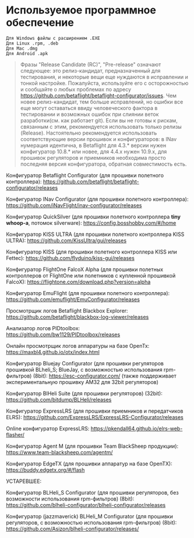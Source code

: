 # Используемое программное обеспечение

```
Для Windows файлы с расширением .EXE
Для Linux .rpm, .deb
Для Mac .dmg
Для Android .apk
```

> Фразы "Release Candidate (RC)", "Pre-release" означают следующее: это релиз-кандидат, предназначенный для тестирования, и некоторые вещи еще нуждаются в исправлении и тонкой настройке. Пожалуйста, используйте его с осторожностью и сообщайте о любых проблемах по адресу https://github.com/betaflight/betaflight-configurator/issues.
Чем новее релиз-кандидат, тем больше исправлений, но ошибки все еще могут оставаться ввиду человеческого фактора в тестировании и возможных ошибок при слиянии веток разработки(см. как работает git). Если вы не готовы к рискам, связанным с этим, рекомендуется использовать только релизы (Release). Настоятельно рекомендуется использовать соответствующие версии прошивок и конфигураторов: в INav нумерация идентична, в Betaflight для 4.3.\* версии нужен конфигуратор 10.8.\* или новее, для 4.4.х нужен 10.9.х, для прошивок регуляторов и приемников необходима просто последняя версия конфигуратора, обратная совместимость есть.

Конфигуратор Betaflight Configurator (для прошивки полетного контроллера):
https://github.com/betaflight/betaflight-configurator/releases

Конфигуратор INav Configurator (для прошивки полетного контроллера):
https://github.com/iNavFlight/inav-configurator/releases

Конфигуратор QuickSilver (для прошивки полетного контроллера **tiny whoop-а**, потомок silverware):
https://config.bosshobby.com/#/home

Конфигуратор KISS ULTRA (для прошивки полетного контроллера KISS ULTRA):
https://github.com/KissUltra/gui/releases

Конфигуратор KISS (для прошивки полетного контроллера KISS или Fettec):
https://github.com/flyduino/kiss-gui/releases

Конфигуратор FlightOne FalcoX Alpha (для прошивки полетных контроллеров от FlightOne или полетников с купленной прошивкой FalcoX):
https://flightone.com/download.php?version=alpha

Конфигуратор EmuFlight (для прошивки полетного контроллера):
https://github.com/emuflight/EmuConfigurator/releases

Просмотрщик логов Betaflight Blackbox Explorer:
https://github.com/betaflight/blackbox-log-viewer/releases

Анализатор логов PIDtoolbox:
https://github.com/bw1129/PIDtoolbox/releases

Онлайн просмотрщик логов аппаратуры на базе OpenTx:
https://maxbl4.github.io/otx/index.html

Конфигуратор Bluejay Configurator (для прошивки регуляторов прошивкой BLheli_S; BlueJay, с возможностью использования rpm-фильтров) (8bit):
https://esc-configurator.com/ (также поддерживает экспериментальную прошивку AM32 для 32bit регуляторов)

Конфигуратор BlHeli Suite (для прошивки регуляторов) (32bit):
https://github.com/bitdump/BLHeli/releases

Конфигуратор ExpressLRS (для прошивки приемников и передатчиков ELRS):
https://github.com/ExpressLRS/ExpressLRS-Configurator/releases

Online конфигуратор ExpressLRS: https://pkendall64.github.io/elrs-web-flasher/

Конфигуратор Agent M (для прошивки Team BlackSheep продукции):
https://www.team-blacksheep.com/agentm/

Конфигуратор EdgeTX (для прошивки аппаратур на базе OpenTX):
https://buddy.edgetx.org/#/flash

УСТАРЕВШЕЕ:

Конфигуратор BLHeli_S Configurator (для прошивки регуляторов, без возможности использования rpm-фильтров) (8bit):
https://github.com/blheli-configurator/blheli-configurator/releases

Конфигуратор (jazzmaverick) BLHeli_M Configurator (для прошивки регуляторов, с возможностью использования rpm-фильтров) (8bit):
https://github.com/Asizon/blheli-configurator/releases/
